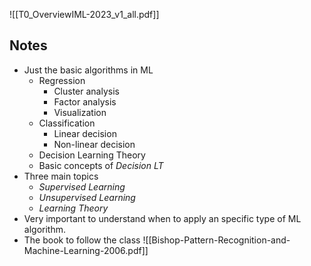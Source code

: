 ![[T0_OverviewIML-2023_v1_all.pdf]]

## Notes
- Just the basic algorithms in ML
	- Regression
		- Cluster analysis
		- Factor analysis
		- Visualization
	- Classification
		- Linear decision
		- Non-linear decision
	- Decision Learning Theory
	- Basic concepts of *Decision LT*
- Three main topics
	- *Supervised Learning* 
	- *Unsupervised Learning*
	- *Learning Theory*
- Very important to understand when to apply an specific type of ML algorithm.
- The book to follow the class ![[Bishop-Pattern-Recognition-and-Machine-Learning-2006.pdf]]















